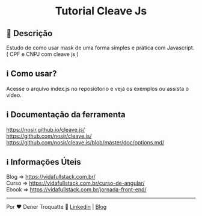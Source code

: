 <h1 align="center">
    Tutorial Cleave Js
</h1>

## :custard: Descrição

Estudo de como usar mask de uma forma simples e prática com Javascript. ( CPF e CNPJ com cleave js )

## :information_source: Como usar?

Acesse o arquivo index.js no reposiótorio e veja os exemplos ou assista o vídeo.

## :information_source: Documentação da ferramenta

https://nosir.github.io/cleave.js/ <br>
https://github.com/nosir/cleave.js/ <br>
https://github.com/nosir/cleave.js/blob/master/doc/options.md/ <br>

## :information_source: Informações Úteis
Blog => https://vidafullstack.com.br/ <br>
Curso => https://vidafullstack.com.br/curso-de-angular/ <br>
Ebook => https://vidafullstack.com.br/jornada-front-end/ <nr>

---

Por ♥ Dener Troquatte :wave: [Linkedin](https://www.linkedin.com/in/dener-s%C3%A3o-pedro-troquatte-ababa079/) | [Blog](https://vidafullstack.com.br/)

